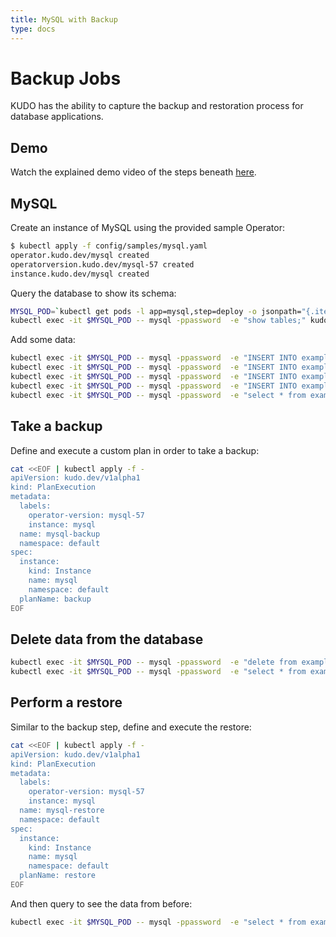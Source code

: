 ```yaml
---
title: MySQL with Backup
type: docs
---
```


# Backup Jobs

KUDO has the ability to capture the backup and restoration process for database applications.

## Demo

Watch the explained demo video of the steps beneath [here](https://youtu.be/e_xUVS_bB2g?t=1433).  

## MySQL

Create an instance of MySQL using the provided sample Operator:

```bash
$ kubectl apply -f config/samples/mysql.yaml
operator.kudo.dev/mysql created
operatorversion.kudo.dev/mysql-57 created
instance.kudo.dev/mysql created
```

Query the database to show its schema:

```bash
MYSQL_POD=`kubectl get pods -l app=mysql,step=deploy -o jsonpath="{.items[*].metadata.name}"`
kubectl exec -it $MYSQL_POD -- mysql -ppassword  -e "show tables;" kudo
```

Add some data:

```bash
kubectl exec -it $MYSQL_POD -- mysql -ppassword  -e "INSERT INTO example ( id, name ) VALUES ( null, 'New Data' );" kudo
kubectl exec -it $MYSQL_POD -- mysql -ppassword  -e "INSERT INTO example ( id, name ) VALUES ( null, 'New Data' );" kudo
kubectl exec -it $MYSQL_POD -- mysql -ppassword  -e "INSERT INTO example ( id, name ) VALUES ( null, 'New Data' );" kudo
kubectl exec -it $MYSQL_POD -- mysql -ppassword  -e "INSERT INTO example ( id, name ) VALUES ( null, 'New Data' );" kudo
kubectl exec -it $MYSQL_POD -- mysql -ppassword  -e "select * from example;" kudo
```


## Take a backup
Define and execute a custom plan in order to take a backup:

```bash
cat <<EOF | kubectl apply -f -
apiVersion: kudo.dev/v1alpha1
kind: PlanExecution
metadata:
  labels:
    operator-version: mysql-57
    instance: mysql
  name: mysql-backup
  namespace: default
spec:
  instance:
    kind: Instance
    name: mysql
    namespace: default
  planName: backup
EOF
```


## Delete data from the database

```bash
kubectl exec -it $MYSQL_POD -- mysql -ppassword  -e "delete from example;" kudo
kubectl exec -it $MYSQL_POD -- mysql -ppassword  -e "select * from example;" kudo
```

## Perform a restore
Similar to the backup step, define and execute the restore:

```bash
cat <<EOF | kubectl apply -f -
apiVersion: kudo.dev/v1alpha1
kind: PlanExecution
metadata:
  labels:
    operator-version: mysql-57
    instance: mysql
  name: mysql-restore
  namespace: default
spec:
  instance:
    kind: Instance
    name: mysql
    namespace: default
  planName: restore
EOF
```

And then query to see the data from before:

 ```bash
kubectl exec -it $MYSQL_POD -- mysql -ppassword  -e "select * from example;" kudo
 ```
